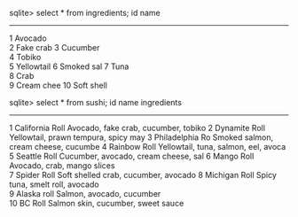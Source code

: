 sqlite> select * from ingredients;
id          name      
----------  ----------
1           Avocado   
2           Fake crab 
3           Cucumber  
4           Tobiko    
5           Yellowtail
6           Smoked sal
7           Tuna      
8           Crab      
9           Cream chee
10          Soft shell



sqlite> select * from sushi;
id          name             ingredients                         
----------  ---------------  ------------------------------------
1           California Roll  Avocado, fake crab, cucumber, tobiko
2           Dynamite Roll    Yellowtail, prawn tempura, spicy may
3           Philadelphia Ro  Smoked salmon, cream cheese, cucumbe
4           Rainbow Roll     Yellowtail, tuna, salmon, eel, avoca
5           Seattle Roll     Cucumber, avocado, cream cheese, sal
6           Mango Roll       Avocado, crab, mango slices         
7           Spider Roll      Soft shelled crab, cucumber, avocado
8           Michigan Roll    Spicy tuna, smelt roll, avocado     
9           Alaska roll      Salmon, avocado, cucumber           
10          BC Roll          Salmon skin, cucumber, sweet sauce 


